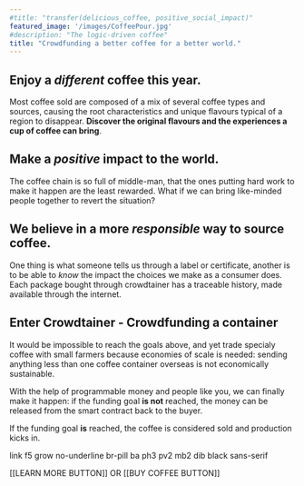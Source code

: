 ```yaml
---
#title: "transfer(delicious_coffee, positive_social_impact)"
featured_image: '/images/CoffeePour.jpg'
#description: "The logic-driven coffee"
title: "Crowdfunding a better coffee for a better world."
---
```


## Enjoy a *different* coffee this year.

Most coffee sold are composed of a mix of several coffee types and sources, causing the root characteristics and unique flavours typical of a region to disappear.
**Discover the original flavours and the experiences a cup of coffee can bring**.

## Make a *positive* impact to the world.

The coffee chain is so full of middle-man, that the ones putting hard work to make it happen are the least rewarded. What if we can bring like-minded people together to revert the situation?

## We believe in a more *responsible* way to source coffee.

One thing is what someone tells us through a label or certificate, another is to be able to *know* the impact the choices we make as a consumer does. Each package bought through crowdtainer has a traceable history, made available through the internet.

## Enter Crowdtainer - Crowdfunding a container

It would be impossible to reach the goals above, and yet trade specialy coffee with small farmers because economies of scale is needed: sending anything less than one coffee container overseas is not economically sustainable.

With the help of programmable money and people like you, we can finally make it happen: if the funding goal **is not** reached, the money can be released from the smart contract back to the buyer.

If the funding goal **is** reached, the coffee is considered sold and production kicks in.

link f5 grow no-underline br-pill ba ph3 pv2 mb2 dib black sans-serif

[[LEARN MORE BUTTON]] OR [[BUY COFFEE BUTTON]]